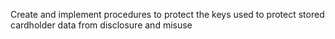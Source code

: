 Create and implement procedures to protect the keys used to protect stored cardholder data from disclosure and misuse